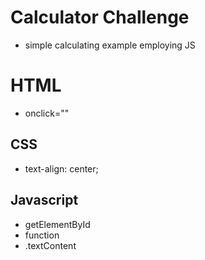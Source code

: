 # Calculator Challenge

- simple calculating example employing JS

# HTML

- onclick=""

## CSS

- text-align: center;

## Javascript

- getElementById
- function
- .textContent
